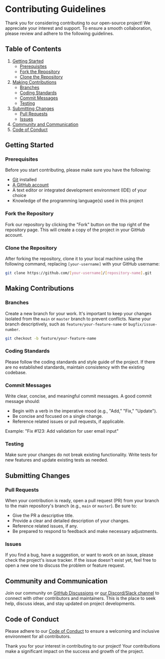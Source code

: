 # Contributing Guidelines

Thank you for considering contributing to our open-source project! We appreciate your interest and support. To ensure a smooth collaboration, please review and adhere to the following guidelines.

## Table of Contents

1. [Getting Started](#getting-started)
    - [Prerequisites](#prerequisites)
    - [Fork the Repository](#fork-the-repository)
    - [Clone the Repository](#clone-the-repository)
2. [Making Contributions](#making-contributions)
    - [Branches](#branches)
    - [Coding Standards](#coding-standards)
    - [Commit Messages](#commit-messages)
    - [Testing](#testing)
3. [Submitting Changes](#submitting-changes)
    - [Pull Requests](#pull-requests)
    - [Issues](#issues)
4. [Community and Communication](#community-and-communication)
5. [Code of Conduct](#code-of-conduct)

## Getting Started

### Prerequisites

Before you start contributing, please make sure you have the following:

- [Git](https://git-scm.com/) installed
- [A GitHub account](https://github.com/)
- A text editor or integrated development environment (IDE) of your choice
- Knowledge of the programming language(s) used in this project

### Fork the Repository

Fork our repository by clicking the "Fork" button on the top right of the repository page. This will create a copy of the project in your GitHub account.

### Clone the Repository

After forking the repository, clone it to your local machine using the following command, replacing `[your-username]` with your GitHub username:

```bash
git clone https://github.com/[your-username]/[repository-name].git
```

## Making Contributions

### Branches

Create a new branch for your work. It's important to keep your changes isolated from the `main` or `master` branch to prevent conflicts. Name your branch descriptively, such as `feature/your-feature-name` or `bugfix/issue-number`.

```bash
git checkout -b feature/your-feature-name
```

### Coding Standards

Please follow the coding standards and style guide of the project. If there are no established standards, maintain consistency with the existing codebase.

### Commit Messages

Write clear, concise, and meaningful commit messages. A good commit message should:

- Begin with a verb in the imperative mood (e.g., "Add," "Fix," "Update").
- Be concise and focused on a single change.
- Reference related issues or pull requests, if applicable.

Example: "Fix #123: Add validation for user email input"

### Testing

Make sure your changes do not break existing functionality. Write tests for new features and update existing tests as needed.

## Submitting Changes

### Pull Requests

When your contribution is ready, open a pull request (PR) from your branch to the main repository's branch (e.g., `main` or `master`). Be sure to:

- Give the PR a descriptive title.
- Provide a clear and detailed description of your changes.
- Reference related issues, if any.
- Be prepared to respond to feedback and make necessary adjustments.

### Issues

If you find a bug, have a suggestion, or want to work on an issue, please check the project's issue tracker. If the issue doesn't exist yet, feel free to open a new one to discuss the problem or feature request.

## Community and Communication

Join our community on [GitHub Discussions](link-to-discussions) or [our Discord/Slack channel](link-to-community-chat) to connect with other contributors and maintainers. This is the place to seek help, discuss ideas, and stay updated on project developments.

## Code of Conduct

Please adhere to our [Code of Conduct](CODE_OF_CONDUCT.md) to ensure a welcoming and inclusive environment for all contributors.

Thank you for your interest in contributing to our project! Your contributions make a significant impact on the success and growth of the project.